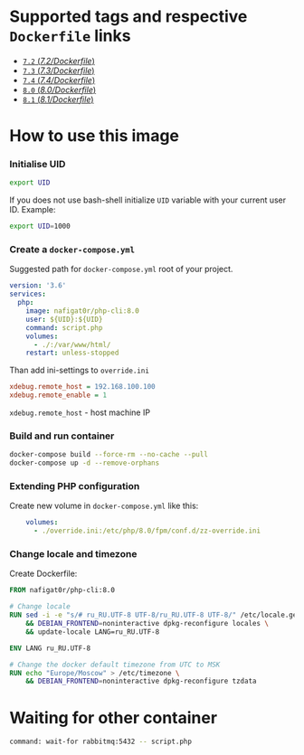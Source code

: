 # Supported tags and respective `Dockerfile` links
-	[`7.2` (*7.2/Dockerfile*)](https://github.com/nafigator/docker-library/blob/master/php-cli/7.2/Dockerfile)
-	[`7.3` (*7.3/Dockerfile*)](https://github.com/nafigator/docker-library/blob/master/php-cli/7.3/Dockerfile)
-	[`7.4` (*7.4/Dockerfile*)](https://github.com/nafigator/docker-library/blob/master/php-cli/7.4/Dockerfile)
-	[`8.0` (*8.0/Dockerfile*)](https://github.com/nafigator/docker-library/blob/master/php-cli/8.0/Dockerfile)
-	[`8.1` (*8.1/Dockerfile*)](https://github.com/nafigator/docker-library/blob/master/php-cli/8.1/Dockerfile)

# How to use this image
### Initialise UID
```bash
export UID
```
If you does not use bash-shell initialize `UID` variable with your current user ID. Example:
```bash
export UID=1000
```

### Create a `docker-compose.yml`

Suggested path for `docker-compose.yml` root of your project.
```yaml
version: '3.6'
services:
  php:
    image: nafigat0r/php-cli:8.0
    user: ${UID}:${UID}
    command: script.php
    volumes:
      - ./:/var/www/html/
    restart: unless-stopped
```

Than add ini-settings to `override.ini`
```ini
xdebug.remote_host = 192.168.100.100
xdebug.remote_enable = 1
```
`xdebug.remote_host` - host machine IP

### Build and run container
```bash
docker-compose build --force-rm --no-cache --pull
docker-compose up -d --remove-orphans
```
### Extending PHP configuration

Create new volume in `docker-compose.yml` like this:
```yaml
    volumes:
      - ./override.ini:/etc/php/8.0/fpm/conf.d/zz-override.ini
```

### Change locale and timezone

Create Dockerfile:
```dockerfile
FROM nafigat0r/php-cli:8.0

# Change locale
RUN sed -i -e "s/# ru_RU.UTF-8 UTF-8/ru_RU.UTF-8 UTF-8/" /etc/locale.gen \
    && DEBIAN_FRONTEND=noninteractive dpkg-reconfigure locales \
    && update-locale LANG=ru_RU.UTF-8

ENV LANG ru_RU.UTF-8

# Change the docker default timezone from UTC to MSK
RUN echo "Europe/Moscow" > /etc/timezone \
    && DEBIAN_FRONTEND=noninteractive dpkg-reconfigure tzdata
```

# Waiting for other container

```bash
command: wait-for rabbitmq:5432 -- script.php
```
